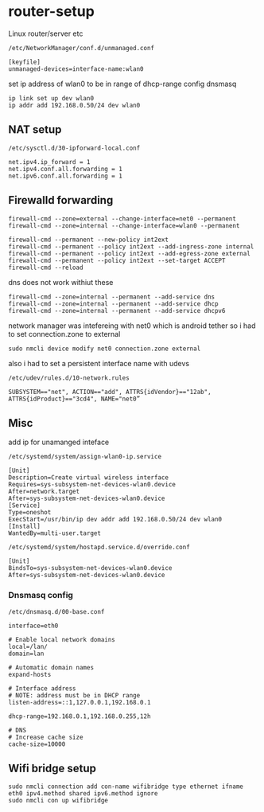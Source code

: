 # router-setup

Linux router/server etc

`/etc/NetworkManager/conf.d/unmanaged.conf`
```
[keyfile]
unmanaged-devices=interface-name:wlan0
```

set ip address of wlan0 to be in range of dhcp-range config dnsmasq

```
ip link set up dev wlan0
ip addr add 192.168.0.50/24 dev wlan0
```

## NAT setup

`/etc/sysctl.d/30-ipforward-local.conf`
```
net.ipv4.ip_forward = 1
net.ipv4.conf.all.forwarding = 1
net.ipv6.conf.all.forwarding = 1
```

## Firewalld forwarding

```
firewall-cmd --zone=external --change-interface=net0 --permanent
firewall-cmd --zone=internal --change-interface=wlan0 --permanent
```

```
firewall-cmd --permanent --new-policy int2ext
firewall-cmd --permanent --policy int2ext --add-ingress-zone internal
firewall-cmd --permanent --policy int2ext --add-egress-zone external
firewall-cmd --permanent --policy int2ext --set-target ACCEPT
firewall-cmd --reload
```

dns does not work withiut these

```
firewall-cmd --zone=internal --permanent --add-service dns
firewall-cmd --zone=internal --permanent --add-service dhcp
firewall-cmd --zone=internal --permanent --add-service dhcpv6
```

network manager was intefereing with net0 which is android tether so i had to set connection.zone to external

```
sudo nmcli device modify net0 connection.zone external
```

also i had to set a persistent interface name with udevs

`/etc/udev/rules.d/10-network.rules`
```
SUBSYSTEM=="net", ACTION=="add", ATTRS{idVendor}=="12ab", ATTRS{idProduct}=="3cd4", NAME="net0”
```

## Misc

add ip for unamanged inteface

`/etc/systemd/system/assign-wlan0-ip.service`
```
[Unit]
Description=Create virtual wireless interface
Requires=sys-subsystem-net-devices-wlan0.device
After=network.target
After=sys-subsystem-net-devices-wlan0.device
[Service]
Type=oneshot
ExecStart=/usr/bin/ip dev addr add 192.168.0.50/24 dev wlan0
[Install]
WantedBy=multi-user.target
```

`/etc/systemd/system/hostapd.service.d/override.conf`
```
[Unit]
BindsTo=sys-subsystem-net-devices-wlan0.device
After=sys-subsystem-net-devices-wlan0.device
```

### Dnsmasq config
`/etc/dnsmasq.d/00-base.conf`
```
interface=eth0

# Enable local network domains
local=/lan/
domain=lan

# Automatic domain names
expand-hosts

# Interface address
# NOTE: address must be in DHCP range
listen-address=::1,127.0.0.1,192.168.0.1

dhcp-range=192.168.0.1,192.168.0.255,12h

# DNS
# Increase cache size
cache-size=10000
```

## Wifi bridge setup


```
sudo nmcli connection add con-name wifibridge type ethernet ifname eth0 ipv4.method shared ipv6.method ignore
sudo nmcli con up wifibridge
```
